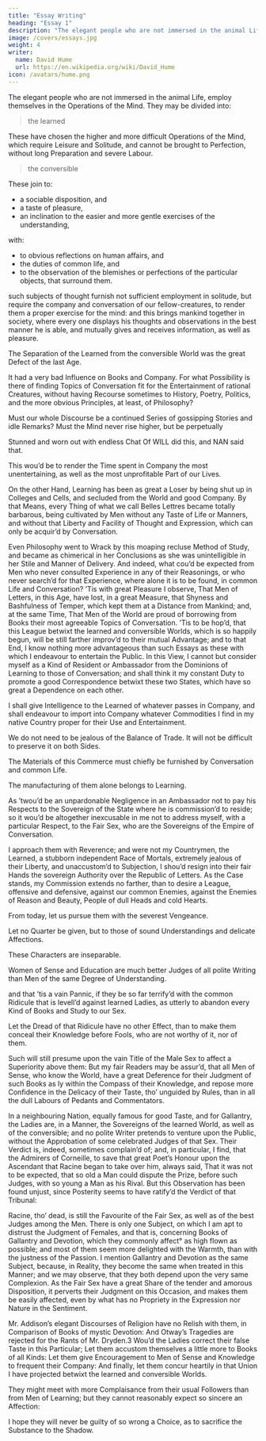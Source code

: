 ```yaml
---
title: "Essay Writing"
heading: "Essay 1"
description: "The elegant people who are not immersed in the animal Life, employ themselves in the Operations of the Mind"
image: /covers/essays.jpg
weight: 4
writer:
  name: David Hume
  url: https://en.wikipedia.org/wiki/David_Hume
icon: /avatars/hume.png
---
```



The elegant people who are not immersed in the animal Life, employ themselves in the Operations of the Mind. They may be divided into:

> the learned

These have chosen the higher and more difficult Operations of the Mind, which require Leisure and Solitude, and cannot be brought to Perfection, without long Preparation and severe Labour.

> the conversible 

These join to:
- a sociable disposition, and 
- a taste of pleasure, 
- an inclination to the easier and more gentle exercises of the understanding, 

with:
- to obvious reflections on human affairs, and 
- the duties of common life, and 
- to the observation of the blemishes or perfections of the particular objects, that surround them. 

such subjects of thought furnish not sufficient employment in solitude, but require the company and conversation of our fellow-creatures, to render them a proper exercise for the mind: and this brings mankind together in society, where every one displays his thoughts and observations in the best manner he is able, and mutually gives and receives information, as well as pleasure.


The Separation of the Learned from the conversible World was the great Defect of the last Age. 

It had a very bad Influence on Books and Company. For what Possibility is there of finding Topics of Conversation fit for the Entertainment of rational Creatures, without having Recourse sometimes to History, Poetry, Politics, and the more obvious Principles, at least, of Philosophy? 

Must our whole Discourse be a continued Series of gossipping Stories and idle Remarks? Must the Mind never rise higher, but be perpetually

Stunned and worn out with endless Chat Of WILL did this, and NAN said that. 

This wou’d be to render the Time spent in Company the most unentertaining, as well as the most unprofitable Part of our Lives. 

On the other Hand, Learning has been as great a Loser by being shut up in Colleges and Cells, and secluded from the World and good Company. By that Means, every Thing of what we call Belles Lettres became totally barbarous, being cultivated by Men without any Taste of Life or Manners, and without that Liberty and Facility of Thought and Expression, which can only be acquir’d by Conversation. 

Even Philosophy went to Wrack by this moaping recluse Method of Study, and became as chimerical in her Conclusions as she was unintelligible in her Stile and Manner of Delivery. And indeed, what cou’d be expected from Men who never consulted Experience in any of their Reasonings, or who never search’d for that Experience, where alone it is to be found, in common Life and Conversation? ’Tis with great Pleasure I observe, That Men of Letters, in this Age, have lost, in a great Measure, that Shyness and Bashfulness of Temper, which kept them at a Distance from Mankind; and, at the same Time, That Men of the World are proud of borrowing from Books their most agreeable Topics of Conversation. ’Tis to be hop’d, that this League betwixt the learned and conversible Worlds, which is so happily begun, will be still farther improv’d to their mutual Advantage; and to that End, I know nothing more advantageous than such Essays as these with which I endeavour to entertain the Public. In this View, I cannot but consider myself as a Kind of Resident or Ambassador from the Dominions of Learning to those of Conversation; and shall think it my constant Duty to promote a good Correspondence betwixt these two States, which have so great a Dependence on each other. 

I shall give Intelligence to the Learned of whatever passes in Company, and shall endeavour to import into Company whatever Commodities I find in my native Country proper for their Use and Entertainment. 


We do not need to be jealous of the Balance of Trade. It will not be difficult to preserve it on both Sides. 

The Materials of this Commerce must chiefly be furnished by Conversation and common Life.

The manufacturing of them alone belongs to Learning. 

As ’twou’d be an unpardonable Negligence in an Ambassador not to pay his Respects to the Sovereign of the State where he is commission’d to reside; so it wou’d be altogether inexcusable in me not to address myself, with a particular Respect, to the Fair Sex, who are the Sovereigns of the Empire of Conversation. 

I approach them with Reverence; and were not my Countrymen, the Learned, a stubborn independent Race of Mortals, extremely jealous of their Liberty, and unaccustom’d to Subjection, I shou’d resign into their fair Hands the sovereign Authority over the Republic of Letters. As the Case stands, my Commission extends no farther, than to desire a League, offensive and defensive, against our common Enemies, against the Enemies of Reason and Beauty, People of dull Heads and cold Hearts. 

From today, let us pursue them with the severest Vengeance. 

Let no Quarter be given, but to those of sound Understandings and delicate Affections. 

These Characters are inseparable. 

Women of Sense and Education are much better Judges of all polite Writing than Men of the same Degree of Understanding.

 and that ’tis a vain Pannic, if they be so far terrify’d with the common Ridicule that is levell’d against learned Ladies, as utterly to abandon every Kind of Books and Study to our Sex. 


Let the Dread of that Ridicule have no other Effect, than to make them conceal their Knowledge before Fools, who are not worthy of it, nor of them. 

Such will still presume upon the vain Title of the Male Sex to affect a Superiority above them: But my fair Readers may be assur’d, that all Men of Sense, who know the World, have a great Deference for their Judgment of such Books as ly within the Compass of their Knowledge, and repose more Confidence in the Delicacy of their Taste, tho’ unguided by Rules, than in all the dull Labours of Pedants and Commentators. 

In a neighbouring Nation, equally famous for good Taste, and for Gallantry, the Ladies are, in a Manner, the Sovereigns of the learned World, as well as of the conversible; and no polite Writer pretends to venture upon the Public, without the Approbation of some celebrated Judges of that Sex. Their Verdict is, indeed, sometimes complain’d of; and, in particular, I find, that the Admirers of Corneille, to save that great Poet’s Honour upon the Ascendant that Racine began to take over him, always said, That it was not to be expected, that so old a Man could dispute the Prize, before such Judges, with so young a Man as his Rival. But this Observation has been found unjust, since Posterity seems to have ratify’d the Verdict of that Tribunal: 

Racine, tho’ dead, is still the Favourite of the Fair Sex, as well as of the best Judges among the Men. There is only one Subject, on which I am apt to distrust the Judgment of Females, and that is, concerning Books of Gallantry and Devotion, which they commonly affect° as high flown as possible; and most of them seem more delighted with the Warmth, than with the justness of the Passion. I mention Gallantry and Devotion as the same Subject, because, in Reality, they become the same when treated in this Manner; and we may observe, that they both depend upon the very same Complexion. As the Fair Sex have a great Share of the tender and amorous Disposition, it perverts their Judgment on this Occasion, and makes them be easily affected, even by what has no Propriety in the Expression nor Nature in the Sentiment. 

Mr. Addison’s elegant Discourses of Religion have no Relish with them, in Comparison of Books of mystic Devotion: And Otway’s Tragedies are rejected for the Rants of Mr. Dryden.3 Wou’d the Ladies correct their false Taste in this Particular; Let them accustom themselves a little more to Books of all Kinds: Let them give Encouragement to Men of Sense and Knowledge to frequent their Company: And finally, let them concur heartily in that Union I have projected betwixt the learned and conversible Worlds. 

They might meet with more Complaisance from their usual Followers than from Men of Learning; but they cannot reasonably expect so sincere an Affection:

I hope they will never be guilty of so wrong a Choice, as to sacrifice the Substance to the Shadow.
